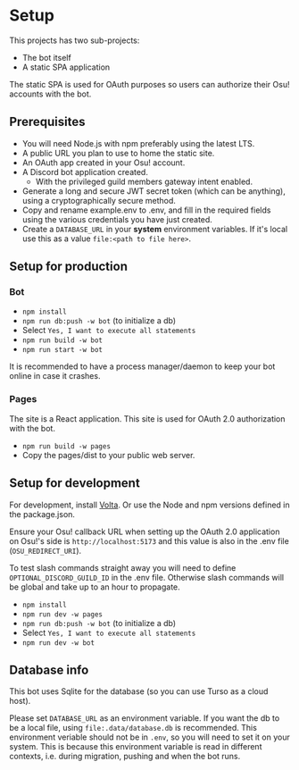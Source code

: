 # Setup

This projects has two sub-projects:

- The bot itself
- A static SPA application

The static SPA is used for OAuth purposes so users can authorize their Osu! accounts with the bot.

## Prerequisites

- You will need Node.js with npm preferably using the latest LTS.
- A public URL you plan to use to home the static site.
- An OAuth app created in your Osu! account.
- A Discord bot application created.
  - With the privileged guild members gateway intent enabled.
- Generate a long and secure JWT secret token (which can be anything), using a cryptographically secure method.
- Copy and rename example.env to .env, and fill in the required fields using the various credentials you have just created.
- Create a `DATABASE_URL` in your **system** environment variables. If it's local use this as a value `file:<path to file here>`.

## Setup for production

### Bot

- `npm install`
- `npm run db:push -w bot` (to initialize a db)
- Select `Yes, I want to execute all statements`
- `npm run build -w bot`
- `npm run start -w bot`

It is recommended to have a process manager/daemon to keep your bot online in case it crashes.

### Pages

The site is a React application. This site is used for OAuth 2.0 authorization with the bot.

- `npm run build -w pages`
- Copy the pages/dist to your public web server.

## Setup for development

For development, install <a href="https://volta.sh/">Volta</a>. Or use the Node and npm versions defined in the package.json.

Ensure your Osu! callback URL when setting up the OAuth 2.0 application on Osu!'s side is `http://localhost:5173` and this value is also in the .env file (`OSU_REDIRECT_URI`).

To test slash commands straight away you will need to define `OPTIONAL_DISCORD_GUILD_ID` in the .env file. Otherwise slash commands will be global and take up to an hour to propagate.

- `npm install`
- `npm run dev -w pages`
- `npm run db:push -w bot` (to initialize a db)
- Select `Yes, I want to execute all statements`
- `npm run dev -w bot`

## Database info

This bot uses Sqlite for the database (so you can use Turso as a cloud host).

Please set `DATABASE_URL` as an environment variable. If you want the db to be a local file, using `file:.data/database.db` is recommended.
This environment veriable should not be in `.env`, so you will need to set it on your system. This is because this environment variable is read in different contexts, i.e. during migration, pushing and when the bot runs.
